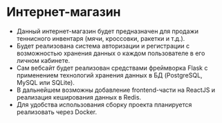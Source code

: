 # Интернет-магазин
 - Данный интернет-магазин будет предназначен для продажи теннисного инвентаря (мячи, кроссовки, ракетки и т.д.).
 - Будет реализована система авторизации и регистрации с возможностью хранения данных о каждом пользователе в его личном кабинете.
 - Сам вебсайт будет реализован средствами фреймворка Flask с применением технологий хранения данных в БД (PostgreSQL, MySQL или SQLite).
 - В дальнейшем возможны добавление frontend-части на ReactJS и реализация кеширования данных в Redis.
 - Для удобства использования сборку проекта планируется реализовать через Docker.

